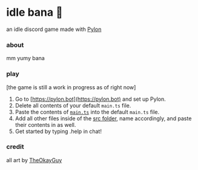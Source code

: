 # idle bana 🍌
an idle discord game made with [Pylon](https://pylon.bot)
### about
mm yumy bana
### play
\[the game is still a work in progress as of right now]

1. Go to [https://pylon.bot](https://pylon.bot) and set up Pylon.
2. Delete all contents of your default `main.ts` file.
3. Paste the contents of [`main.ts`](/main.ts) into the default `main.ts` file.
4. Add all other files inside of the [src folder](/src), name accordingly, and paste their contents in as well.
5. Get started by typing .help in chat!
### credit
all art by [TheOkayGuy](https://github.com/cutard)
